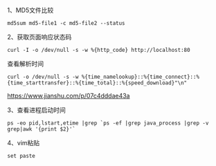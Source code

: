 
1、MD5文件比较  
```
md5sum md5-file1 -c md5-file2 --status
```  

2、获取页面响应状态码
```
curl -I -o /dev/null -s -w %{http_code} http://localhost:80
```  

查看解析时间
```
curl -o /dev/null -s -w %{time_namelookup}::%{time_connect}::%{time_starttransfer}::%{time_total}::%{speed_download}"\n"
```

https://www.jianshu.com/p/07c4dddae43a  

3、查看进程启动时间  
```
ps -eo pid,lstart,etime |grep `ps -ef |grep java_process |grep -v grep|awk '{print $2}'`
```  

4、vim粘贴
```
set paste 
```
